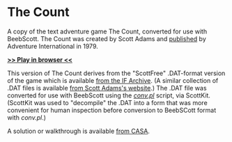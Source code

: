# The Count

A copy of the text adventure game The Count, converted for use with BeebScott. The Count was created by Scott Adams and [published](https://en.wikipedia.org/wiki/List_of_Scott_Adams_Adventure_video_games) by Adventure International in 1979.

[**>> Play in browser <<**](http://bbcmicro.co.uk//jsbeeb/play.php?autoboot&disc=https://raw.githubusercontent.com/ahope1/BeebScott/main/games/ScottAdams/05%20The%20Count/adv05-count.ssd&cpuMultiplier=2)

This version of The Count derives from the "ScottFree" .DAT-format version of the game which is available [from the IF Archive](https://www.ifarchive.org/indexes/if-archive/scott-adams/games/scottfree/). (A similar collection of .DAT files is available [from Scott Adams's website](https://www.msadams.com/downloads.htm).) The .DAT file was converted for use with BeebScott using the [*conv.pl*](https://github.com/ahope1/BeebScott/tree/main/code/) script, via ScottKit. (ScottKit was used to "decompile" the .DAT into a form that was more convenient for human inspection before conversion to BeebSCott format with *conv.pl*.)

A solution or walkthrough is available [from CASA](http://www.solutionarchive.com/game/id%2C95/Count%2C+The.html).

